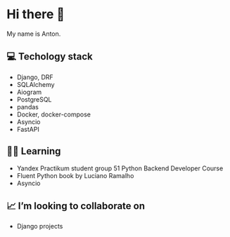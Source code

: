# Hi there 👋
My name is Anton.

## 💻 Techology stack
- Django, DRF
- SQLAlchemy
- Aiogram
- PostgreSQL
- pandas
- Docker, docker-compose
- Asyncio
- FastAPI

## 👨‍🎓 Learning
- Yandex Practikum student group 51 Python Backend Developer Course
- Fluent Python book by Luciano Ramalho
- Asyncio

## 📈 I’m looking to collaborate on
- Django projects

<!---
catstyle1101/catstyle1101 is a ✨ special ✨ repository because its `README.md` (this file) appears on your GitHub profile.
You can click the Preview link to take a look at your changes.
--->
